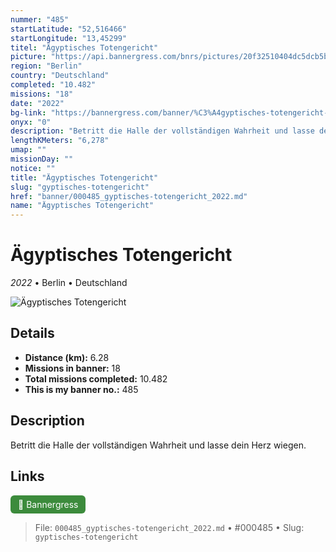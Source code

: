 ```yaml
---
nummer: "485"
startLatitude: "52,516466"
startLongitude: "13,45299"
titel: "Ägyptisches Totengericht"
picture: "https://api.bannergress.com/bnrs/pictures/20f32510404dc5dcb5b043d14ef777de"
region: "Berlin"
country: "Deutschland"
completed: "10.482"
missions: "18"
date: "2022"
bg-link: "https://bannergress.com/banner/%C3%A4gyptisches-totengericht-17af"
onyx: "0"
description: "Betritt die Halle der vollständigen Wahrheit und lasse dein Herz wiegen."
lengthKMeters: "6,278"
umap: ""
missionDay: ""
notice: ""
title: "Ägyptisches Totengericht"
slug: "gyptisches-totengericht"
href: "banner/000485_gyptisches-totengericht_2022.md"
name: "Ägyptisches Totengericht"
---
```

# Ägyptisches Totengericht

*2022* • Berlin • Deutschland

![Ägyptisches Totengericht](https://api.bannergress.com/bnrs/pictures/20f32510404dc5dcb5b043d14ef777de)



## Details
- **Distance (km):** 6.28
- **Missions in banner:** 18
- **Total missions completed:** 10.482
- **This is my banner no.:** 485



## Description
Betritt die Halle der vollständigen Wahrheit und lasse dein Herz wiegen.



## Links
<a href="https://bannergress.com/banner/%C3%A4gyptisches-totengericht-17af" target="_blank" style="display:inline-block;margin-right:8px;padding:6px 12px;background:#3c8b3c;color:#fff;text-decoration:none;border-radius:6px;">🔗 Bannergress</a>



> File: `000485_gyptisches-totengericht_2022.md`
> • #000485
> • Slug: `gyptisches-totengericht`
